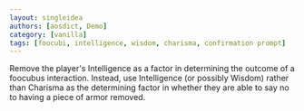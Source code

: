 ```yaml
---
layout: singleidea
authors: [aosdict, Demo]
category: [vanilla]
tags: [foocubi, intelligence, wisdom, charisma, confirmation prompt]
---
```

Remove the player's Intelligence as a factor in determining the outcome of a foocubus interaction. Instead, use Intelligence (or possibly Wisdom) rather than Charisma as the determining factor in whether they are able to say no to having a piece of armor removed.
